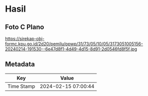 # Hasil

## Foto C Plano

https://sirekap-obj-formc.kpu.go.id/2d20/pemilu/ppwp/31/73/05/10/05/3173051005156-20240214-191530--6e47d8f1-4d49-4d15-8d91-2d0546fd8f5f.jpg


## Metadata

| Key        | Value               |
| ---------- | ------------------- |
| Time Stamp | 2024-02-15 07:00:44 |



